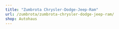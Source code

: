 ```yaml
---
title: "Zumbrota Chrysler-Dodge-Jeep-Ram"
url: /zumbrota/zumbrota-chrysler-dodge-jeep-ram/
shop: Autohaus
---
```

